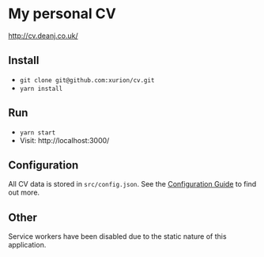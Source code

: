 # My personal CV

http://cv.deanj.co.uk/

## Install

- `git clone git@github.com:xurion/cv.git`
- `yarn install`

## Run

- `yarn start`
- Visit: http://localhost:3000/

## Configuration

All CV data is stored in `src/config.json`. See the [Configuration Guide](CONFIGURATION.md) to find out more.

## Other

Service workers have been disabled due to the static nature of this application.
